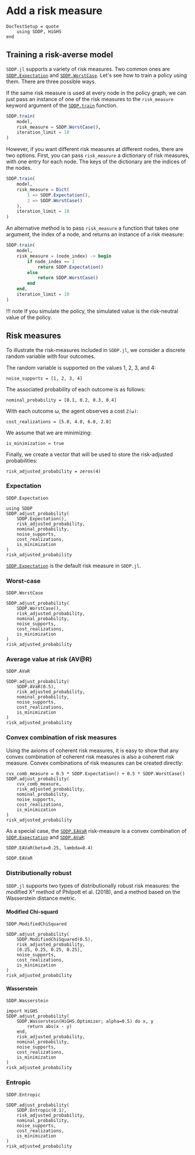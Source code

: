 # Add a risk measure

```@meta
DocTestSetup = quote
    using SDDP, HiGHS
end
```
## Training a risk-averse model

`SDDP.jl` supports a variety of risk measures. Two common ones are
[`SDDP.Expectation`](@ref) and [`SDDP.WorstCase`](@ref). Let's see how to
train a policy using them. There are three possible ways.

If the same risk measure is used at every node in the policy graph, we can just
pass an instance of one of the risk measures to the `risk_measure` keyword
argument of the [`SDDP.train`](@ref) function.

```julia
SDDP.train(
    model,
    risk_measure = SDDP.WorstCase(),
    iteration_limit = 10
)
```

However, if you want different risk measures at different nodes, there are two
options. First, you can pass `risk_measure` a dictionary of risk measures,
with one entry for each node. The keys of the dictionary are the indices of the
nodes.

```julia
SDDP.train(
    model,
    risk_measure = Dict(
        1 => SDDP.Expectation(),
        2 => SDDP.WorstCase()
    ),
    iteration_limit = 10
)
```

An alternative method is to pass `risk_measure` a function that takes one
argument, the index of a node, and returns an instance of a risk measure:
```julia
SDDP.train(
    model,
    risk_measure = (node_index) -> begin
        if node_index == 1
            return SDDP.Expectation()
        else
            return SDDP.WorstCase()
        end
    end,
    iteration_limit = 10
)
```

!!! note
    If you simulate the policy, the simulated value is the risk-neutral value of
    the policy.

## Risk measures

To illustrate the risk-measures included in `SDDP.jl`, we consider a discrete
random variable with four outcomes.

The random variable is supported on the values 1, 2, 3, and 4:

```@repl intermediate_risk
noise_supports = [1, 2, 3, 4]
```

The associated probability of each outcome is as follows:

```@repl intermediate_risk
nominal_probability = [0.1, 0.2, 0.3, 0.4]
```

With each outcome ω, the agent observes a cost `Z(ω)`:
```@repl intermediate_risk
cost_realizations = [5.0, 4.0, 6.0, 2.0]
```

We assume that we are minimizing:
```@repl intermediate_risk
is_minimization = true
```

Finally, we create a vector that will be used to store the risk-adjusted
probabilities:

```@repl intermediate_risk
risk_adjusted_probability = zeros(4)
```

### Expectation

```@docs
SDDP.Expectation
```

```@repl intermediate_risk
using SDDP
SDDP.adjust_probability(
    SDDP.Expectation(),
    risk_adjusted_probability,
    nominal_probability,
    noise_supports,
    cost_realizations,
    is_minimization
)
risk_adjusted_probability
```

[`SDDP.Expectation`](@ref) is the default risk measure in `SDDP.jl`.

### Worst-case

```@docs
SDDP.WorstCase
```

```@repl intermediate_risk
SDDP.adjust_probability(
    SDDP.WorstCase(),
    risk_adjusted_probability,
    nominal_probability,
    noise_supports,
    cost_realizations,
    is_minimization
)
risk_adjusted_probability
```

### Average value at risk (AV@R)

```@docs
SDDP.AVaR
```

```@repl intermediate_risk
SDDP.adjust_probability(
    SDDP.AVaR(0.5),
    risk_adjusted_probability,
    nominal_probability,
    noise_supports,
    cost_realizations,
    is_minimization
)
risk_adjusted_probability
```

### Convex combination of risk measures

Using the axioms of coherent risk measures, it is easy to show that any convex
combination of coherent risk measures is also a coherent risk measure. Convex
combinations of risk measures can be created directly:

```@repl intermediate_risk
cvx_comb_measure = 0.5 * SDDP.Expectation() + 0.5 * SDDP.WorstCase()
SDDP.adjust_probability(
    cvx_comb_measure,
    risk_adjusted_probability,
    nominal_probability,
    noise_supports,
    cost_realizations,
    is_minimization
)
risk_adjusted_probability
```

As a special case, the [`SDDP.EAVaR`](@ref) risk-measure is a convex
combination of [`SDDP.Expectation`](@ref) and [`SDDP.AVaR`](@ref):
```@repl intermediate_risk
SDDP.EAVaR(beta=0.25, lambda=0.4)
```

```@docs
SDDP.EAVaR
```

### Distributionally robust

`SDDP.jl` supports two types of distributionally robust risk measures: the
modified Χ² method of Philpott et al. (2018), and a method based on the
Wasserstein distance metric.

#### Modified Chi-squard

```@docs
SDDP.ModifiedChiSquared
```

```@repl intermediate_risk
SDDP.adjust_probability(
    SDDP.ModifiedChiSquared(0.5),
    risk_adjusted_probability,
    [0.25, 0.25, 0.25, 0.25],
    noise_supports,
    cost_realizations,
    is_minimization
)
risk_adjusted_probability
```

#### Wasserstein

```@docs
SDDP.Wasserstein
```

```@repl intermediate_risk
import HiGHS
SDDP.adjust_probability(
    SDDP.Wasserstein(HiGHS.Optimizer; alpha=0.5) do x, y
        return abs(x - y)
    end,
    risk_adjusted_probability,
    nominal_probability,
    noise_supports,
    cost_realizations,
    is_minimization
)
risk_adjusted_probability
```

### Entropic

```@docs
SDDP.Entropic
```

```@repl intermediate_risk
SDDP.adjust_probability(
    SDDP.Entropic(0.1),
    risk_adjusted_probability,
    nominal_probability,
    noise_supports,
    cost_realizations,
    is_minimization
)
risk_adjusted_probability
```
